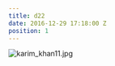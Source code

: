 ```yaml
---
title: d22
date: 2016-12-29 17:18:00 Z
position: 1
---
```


![karim_khan11.jpg](/uploads/karim_khan11.jpg)